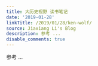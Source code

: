 ```yaml
---
title: 大历史视野 读书笔记
date: '2019-01-28'
linkTitle: /2019/01/28/ken-wolf/
source: Jiaxiang Li's Blog
description: 参考 ...
disable_comments: true
---
```

参考 ...